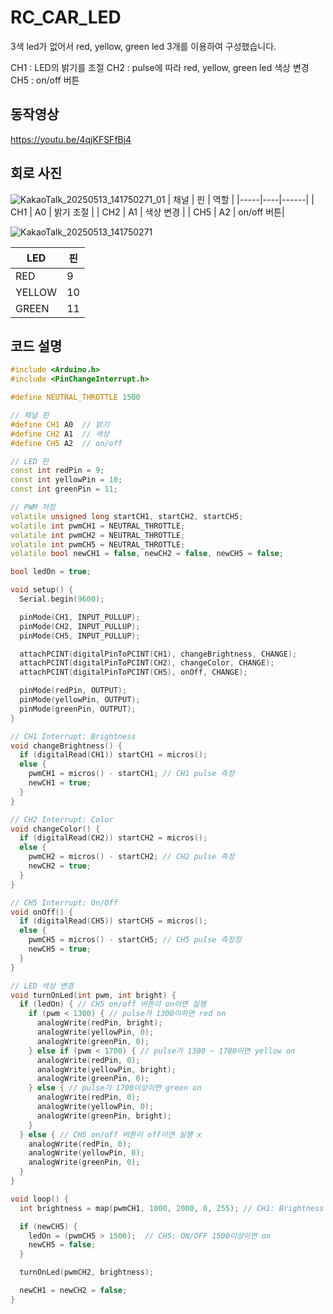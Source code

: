 # RC_CAR_LED

3색 led가 없어서 red, yellow, green led 3개를 이용하여 구성했습니다.

CH1 : LED의 밝기를 조절
CH2 : pulse에 따라 red, yellow, green led 색상 변경
CH5 : on/off 버튼

## 동작영상
https://youtu.be/4qjKFSFfBj4

## 회로 사진

![KakaoTalk_20250513_141750271_01](https://github.com/user-attachments/assets/82267823-d57e-43f0-a1ee-30a509f0f832)
| 채널 | 핀 | 역할 |
|-----|----|------|
| CH1 | A0 | 밝기 조절 |
| CH2 | A1 | 색상 변경 |
| CH5 | A2 | on/off 버튼|

![KakaoTalk_20250513_141750271](https://github.com/user-attachments/assets/58ccaad0-fa1b-4995-ace9-d87351cf9971)

| LED | 핀 |
|-----|----|
| RED | 9 | 
| YELLOW | 10 |
| GREEN | 11 |


## 코드 설명

```C++
#include <Arduino.h>
#include <PinChangeInterrupt.h>

#define NEUTRAL_THROTTLE 1500

// 채널 핀
#define CH1 A0  // 밝기
#define CH2 A1  // 색상
#define CH5 A2  // on/off

// LED 핀
const int redPin = 9;
const int yellowPin = 10;
const int greenPin = 11;

// PWM 저장
volatile unsigned long startCH1, startCH2, startCH5;
volatile int pwmCH1 = NEUTRAL_THROTTLE;
volatile int pwmCH2 = NEUTRAL_THROTTLE;
volatile int pwmCH5 = NEUTRAL_THROTTLE;
volatile bool newCH1 = false, newCH2 = false, newCH5 = false;

bool ledOn = true;

void setup() {
  Serial.begin(9600);

  pinMode(CH1, INPUT_PULLUP);
  pinMode(CH2, INPUT_PULLUP);
  pinMode(CH5, INPUT_PULLUP);

  attachPCINT(digitalPinToPCINT(CH1), changeBrightness, CHANGE);
  attachPCINT(digitalPinToPCINT(CH2), changeColor, CHANGE);
  attachPCINT(digitalPinToPCINT(CH5), onOff, CHANGE);

  pinMode(redPin, OUTPUT);
  pinMode(yellowPin, OUTPUT);
  pinMode(greenPin, OUTPUT);
}

// CH1 Interrupt: Brightness
void changeBrightness() {
  if (digitalRead(CH1)) startCH1 = micros();
  else {
    pwmCH1 = micros() - startCH1; // CH1 pulse 측정
    newCH1 = true;
  }
}

// CH2 Interrupt: Color
void changeColor() {
  if (digitalRead(CH2)) startCH2 = micros();
  else {
    pwmCH2 = micros() - startCH2; // CH2 pulse 측정
    newCH2 = true;
  }
}

// CH5 Interrupt: On/Off
void onOff() {
  if (digitalRead(CH5)) startCH5 = micros();
  else {
    pwmCH5 = micros() - startCH5; // CH5 pulse 측정정
    newCH5 = true;
  }
}

// LED 색상 변경
void turnOnLed(int pwm, int bright) {
  if (ledOn) { // CH5 on/off 버튼이 on이면 실행
    if (pwm < 1300) { // pulse가 1300이하면 red on
      analogWrite(redPin, bright);
      analogWrite(yellowPin, 0);
      analogWrite(greenPin, 0);
    } else if (pwm < 1700) { // pulse가 1300 ~ 1700이면 yellow on
      analogWrite(redPin, 0);
      analogWrite(yellowPin, bright);
      analogWrite(greenPin, 0);
    } else { // pulse가 1700이상이면 green on
      analogWrite(redPin, 0);
      analogWrite(yellowPin, 0);
      analogWrite(greenPin, bright);
    }
  } else { // CH5 on/off 버튼이 off이면 실행 x
    analogWrite(redPin, 0);
    analogWrite(yellowPin, 0);
    analogWrite(greenPin, 0);
  }
}

void loop() {
  int brightness = map(pwmCH1, 1000, 2000, 0, 255); // CH1: Brightness - 0~255 매핑

  if (newCH5) {
    ledOn = (pwmCH5 > 1500);  // CH5: ON/OFF 1500이상이면 on
    newCH5 = false;
  }

  turnOnLed(pwmCH2, brightness);

  newCH1 = newCH2 = false;
}
```
